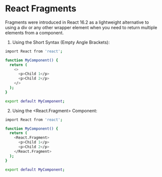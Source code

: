 
# React Fragments

Fragments were introduced in React 16.2 as a lightweight alternative to using a div or any other wrapper element when you need to return multiple elements from a component.

1. Using the Short Syntax (Empty Angle Brackets):
```bash
import React from 'react';

function MyComponent() {
  return (
    <>
      <p>Child 1</p>
      <p>Child 2</p>
    </>
  );
}

export default MyComponent;

```

2. Using the <React.Fragment> Component:
```bash
import React from 'react';

function MyComponent() {
  return (
    <React.Fragment>
      <p>Child 1</p>
      <p>Child 2</p>
    </React.Fragment>
  );
}

export default MyComponent;


```

